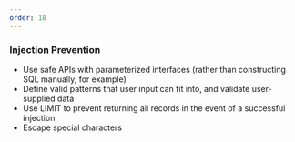 ```yaml
---
order: 18
---
```


### Injection Prevention

- Use safe APIs with parameterized interfaces (rather than constructing SQL manually, for example)
- Define valid patterns that user input can fit into, and validate user-supplied data
- Use LIMIT to prevent returning all records in the event of a successful injection
- Escape special characters
